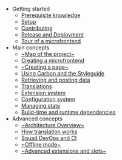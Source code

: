- Getting started
  - [Prerequisite knowledge](getting_started/prerequisites.md)
  - [Setup](getting_started/setup.md)
  - [Contributing](getting_started/contributing.md)
  - [Release and Deployment](getting_started/release_and_deployment.md)
  - [Tour of a microfrontend](getting_started/tour.md)
- Main concepts
  - [~Map of the project~](main/map.md)
  - [Creating a microfrontend](main/creating_a_microfrontend.md)
  - [~Creating a page~](main/creating_a_page.md)
  - [Using Carbon and the Styleguide](main/carbon.md)
  - [Retrieving and posting data](main/data.md)
  - [Translations](main/translations.md)
  - [Extension system](main/extensions.md)
  - [Configuration system](main/config.md)
  - [Managing state](main/state.md)
  - [Build-time and runtime dependencies](main/deps.md)
- Advanced concepts
  - [~Architecture Overview~](advanced/architecture.md)  <!-- the app shell, the import map -->
  - [How translation works](advanced/translations.md)
  - [Squad DevOps and CI](advanced/squad_devops.md)
  - [~Offline mode~](advanced/offline.md)
  - [~Advanced extensions and slots~](advanced/extensions.md)
